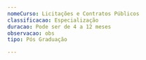 ```yaml
---
nomeCurso: Licitações e Contratos Públicos
classificacao: Especialização
duracao: Pode ser de 4 a 12 meses
observacao: obs
tipo: Pós Graduação

---
```


